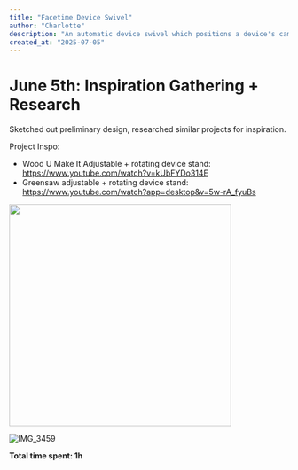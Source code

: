```yaml
---
title: "Facetime Device Swivel"
author: "Charlotte"
description: "An automatic device swivel which positions a device's camera to capture certain items (such as a face, plates/bowls, or a pet)!"
created_at: "2025-07-05"
---
```


# June 5th: Inspiration Gathering + Research

Sketched out preliminary design, researched similar projects for inspiration. 

Project Inspo: 
 - Wood U Make It Adjustable + rotating device stand: https://www.youtube.com/watch?v=kUbFYDo314E
 - Greensaw adjustable + rotating device stand: https://www.youtube.com/watch?app=desktop&v=5w-rA_fyuBs

<img src="https://github.com/user-attachments/assets/1be4ea4e-dec3-4b08-a9c3-baa998063e78" width="400" />

![IMG_3459](https://github.com/user-attachments/assets/1be4ea4e-dec3-4b08-a9c3-baa998063e78)


**Total time spent: 1h**
